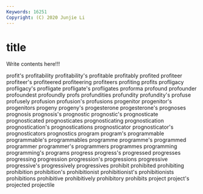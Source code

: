 ```yaml
---
Keywords: 16251
Copyright: (C) 2020 Junjie Li
---
```


# title

Write contents here!!!
 
profit's 
profitability 
profitability's 
profitable
profitably 
profited 
profiteer 
profiteer's 
profiteered 
profiteering 
profiteers 
profiting 
profits 
profligacy
profligacy's 
profligate 
profligate's 
profligates 
proforma 
profound 
profounder 
profoundest 
profoundly 
profs
profundities 
profundity 
profundity's 
profuse 
profusely 
profusion 
profusion's 
profusions 
progenitor 
progenitor's
progenitors 
progeny 
progeny's 
progesterone 
progesterone's 
prognoses 
prognosis 
prognosis's 
prognostic 
prognostic's
prognosticate 
prognosticated 
prognosticates 
prognosticating 
prognostication 
prognostication's 
prognostications 
prognosticator 
prognosticator's 
prognosticators
prognostics 
program 
program's 
programmable 
programmable's 
programmables 
programme 
programme's 
programmed 
programmer
programmer's 
programmers 
programmes 
programming 
programming's 
programs 
progress 
progress's 
progressed 
progresses
progressing 
progression 
progression's 
progressions 
progressive 
progressive's 
progressively 
progressives 
prohibit 
prohibited
prohibiting 
prohibition 
prohibition's 
prohibitionist 
prohibitionist's 
prohibitionists 
prohibitions 
prohibitive 
prohibitively 
prohibitory
prohibits 
project 
project's 
projected 
projectile 
